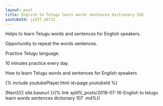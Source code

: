 ```yaml
---
layout: post
title: English to Telugu learn words sentences dictionary 326 
youtubeId: jyZ37_aX7JI
---
```

 
 
Helps to learn Telugu words and sentences for English speakers.

Opportunitiy to repeat the words sentences. 

Practice Telugu language. 
 
10 minutes practice every day. 
 
How to learn Telugu words and sentences for English speakers 
 
{% include youtubePlayer.html id=page.youtubeId %}
 
 
[Next]({{ site.baseurl }}{% link  split1/_posts/2018-07-16-English to telugu learn words sentences dictionary 107 .md%})
 
